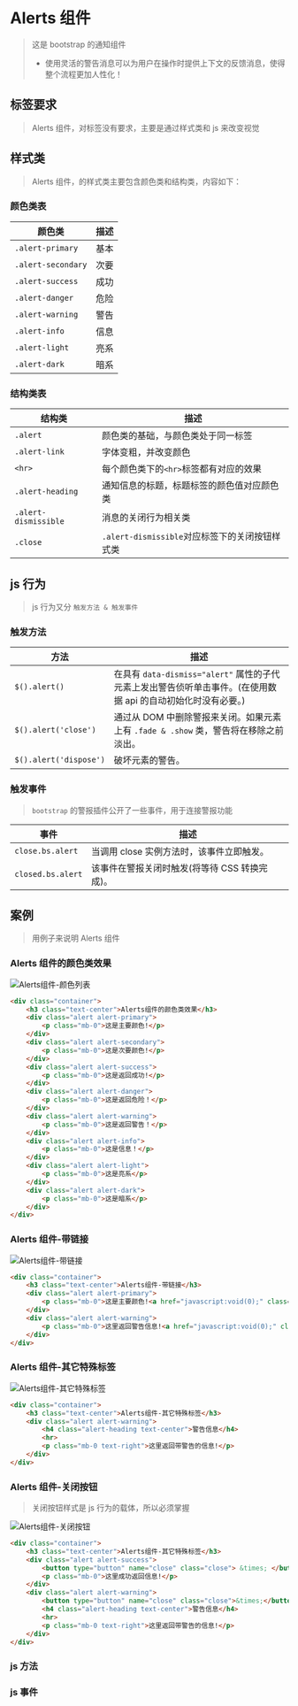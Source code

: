 <!--
+===============================================================================
| @Author: madnesslin(地上马)
+===============================================================================
| @Phone: +86 13695746767
+===============================================================================
| @Date: 2018-12-29 20:27:59
+===============================================================================
| @Email: linjialiang@163.com
+===============================================================================
| @Last modified time: 2018-12-29 23:20:28
+===============================================================================
-->

# Alerts 组件

> 这是 bootstrap 的通知组件
>
> - 使用灵活的警告消息可以为用户在操作时提供上下文的反馈消息，使得整个流程更加人性化！

## 标签要求

> Alerts 组件，对标签没有要求，主要是通过样式类和 js 来改变视觉

## 样式类

> Alerts 组件，的样式类主要包含颜色类和结构类，内容如下：

### 颜色类表

| 颜色类             | 描述 |
| ------------------ | ---- |
| `.alert-primary`   | 基本 |
| `.alert-secondary` | 次要 |
| `.alert-success`   | 成功 |
| `.alert-danger`    | 危险 |
| `.alert-warning`   | 警告 |
| `.alert-info`      | 信息 |
| `.alert-light`     | 亮系 |
| `.alert-dark`      | 暗系 |

### 结构类表

| 结构类               | 描述                                           |
| -------------------- | ---------------------------------------------- |
| `.alert`             | 颜色类的基础，与颜色类处于同一标签             |
| `.alert-link`        | 字体变粗，并改变颜色                           |
| `<hr>`               | 每个颜色类下的`<hr>`标签都有对应的效果         |
| `.alert-heading`     | 通知信息的标题，标题标签的颜色值对应颜色类     |
| `.alert-dismissible` | 消息的关闭行为相关类                           |
| `.close`             | `.alert-dismissible`对应标签下的关闭按钮样式类 |

## js 行为

> js 行为又分 `触发方法 & 触发事件`

### 触发方法

| 方法                   | 描述                                                                                                          |
| ---------------------- | ------------------------------------------------------------------------------------------------------------- |
| `$().alert()`          | 在具有 `data-dismiss="alert"` 属性的子代元素上发出警告侦听单击事件。(在使用数据 api 的自动初始化时没有必要。) |
| `$().alert('close')`   | 通过从 DOM 中删除警报来关闭。如果元素上有 `.fade & .show` 类，警告将在移除之前淡出。                          |
| `$().alert('dispose')` | 破坏元素的警告。                                                                                              |

### 触发事件

> `bootstrap` 的警报插件公开了一些事件，用于连接警报功能

| 事件              | 描述                                          |
| ----------------- | --------------------------------------------- |
| `close.bs.alert`  | 当调用 close 实例方法时，该事件立即触发。     |
| `closed.bs.alert` | 该事件在警报关闭时触发(将等待 CSS 转换完成)。 |

## 案例

> 用例子来说明 Alerts 组件

### Alerts 组件的颜色类效果

![Alerts组件-颜色列表](./static/Alerts组件-颜色列表.png)

```html
<div class="container">
    <h3 class="text-center">Alerts组件的颜色类效果</h3>
    <div class="alert alert-primary">
        <p class="mb-0">这是主要颜色!</p>
    </div>
    <div class="alert alert-secondary">
        <p class="mb-0">这是次要颜色!</p>
    </div>
    <div class="alert alert-success">
        <p class="mb-0">这是返回成功!</p>
    </div>
    <div class="alert alert-danger">
        <p class="mb-0">这是返回危险！</p>
    </div>
    <div class="alert alert-warning">
        <p class="mb-0">这是返回警告！</p>
    </div>
    <div class="alert alert-info">
        <p class="mb-0">这是信息！</p>
    </div>
    <div class="alert alert-light">
        <p class="mb-0">这是亮系</p>
    </div>
    <div class="alert alert-dark">
        <p class="mb-0">这是暗系</p>
    </div>
</div>
```

### Alerts 组件-带链接

![Alerts组件-带链接](./static/Alerts组件-带链接.png)

```html
<div class="container">
    <h3 class="text-center">Alerts组件-带链接</h3>
    <div class="alert alert-primary">
        <p class="mb-0">这是主要颜色!<a href="javascript:void(0);" class="alert-link">这里是链接</a></p>
    </div>
    <div class="alert alert-warning">
        <p class="mb-0">这里返回警告信息!<a href="javascript:void(0);" class="alert-link text-danger">用.text-danger改变链接的颜色</a></p>
    </div>
</div>
```

### Alerts 组件-其它特殊标签

![Alerts组件-其它特殊标签](./static/Alerts组件-其它特殊标签.png)

```html
<div class="container">
    <h3 class="text-center">Alerts组件-其它特殊标签</h3>
    <div class="alert alert-warning">
        <h4 class="alert-heading text-center">警告信息</h4>
        <hr>
        <p class="mb-0 text-right">这里返回带警告的信息!</p>
    </div>
</div>
```

### Alerts 组件-关闭按钮

> 关闭按钮样式是 js 行为的载体，所以必须掌握

![Alerts组件-关闭按钮](./static/Alerts组件-关闭按钮.png)

```html
<div class="container">
    <h3 class="text-center">Alerts组件-其它特殊标签</h3>
    <div class="alert alert-success">
        <button type="button" name="close" class="close"> &times; </button>
        <p class="mb-0">这里成功返回信息!</p>
    </div>
    <div class="alert alert-warning">
        <button type="button" name="close" class="close">&times;</button>
        <h4 class="alert-heading text-center">警告信息</h4>
        <hr>
        <p class="mb-0 text-right">这里返回带警告的信息!</p>
    </div>
</div>
```

### js 方法

### js 事件
